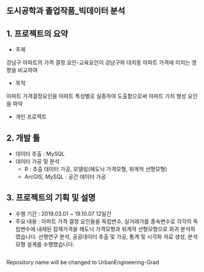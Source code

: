 ## 도시공학과 졸업작품_빅데이터 분석
## 1. 프로젝트의 요약
- 주제

강남구 아파트의 가격 결정 요인-교육요인이 강남구와 대치동 아파트 가격에 미치는 영향을 비교하여

- 목적

아파트 가격결정요인을 아파트 특성별로 실증하여 도출함으로써 아파트 가치 형성 요인을 파악

- 개인 프로젝트

## 2. 개발 툴
- 데이터 추출 : MySQL
- 데이터 가공 및 분석 
  - R : 추출 데이터 가공, 모델링(헤도닉 가격모형, 위계적 선형모형)
  - ArcGIS, MySQL : 공간 데이터 가공

## 3. 프로젝트의 기획 및 설명

- 수행 기간 : 2019.03.01 ~ 19.10.07 12일간
- 주요 내용 : 아파트 가격 결정 요인들을 독립변수, 실거래가를 종속변수로 각각의 독립변수에 내재된 잠재가격을 헤도닉 가격모형과 위계적 선형모형으로 회귀 분석하였습니다. 선행연구 분석, 공공데이터 추출 및 가공, 통계 및 시각화 자료 생성, 분석 모형 설계를 수행했습니다.

##
Repository name will be changed to
UrbanEngineering-Grad
